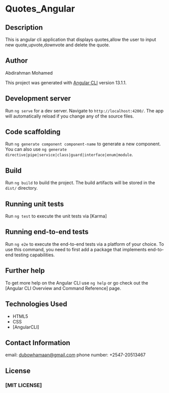 # Quotes_Angular

## Description
This is angular cli application that displays quotes,allow the user to input new quote,upvote,downvote and delete the quote.

## Author
Abdirahman Mohamed

This project was generated with [Angular CLI](https://github.com/angular/angular-cli) version 13.1.1.

## Development server

Run `ng serve` for a dev server. Navigate to `http://localhost:4200/`. The app will automatically reload if you change any of the source files.

## Code scaffolding

Run `ng generate component component-name` to generate a new component. You can also use `ng generate directive|pipe|service|class|guard|interface|enum|module`.

## Build

Run `ng build` to build the project. The build artifacts will be stored in the `dist/` directory.

## Running unit tests

Run `ng test` to execute the unit tests via [Karma]

## Running end-to-end tests

Run `ng e2e` to execute the end-to-end tests via a platform of your choice. To use this command, you need to first add a package that implements end-to-end testing capabilities.

## Further help

To get more help on the Angular CLI use `ng help` or go check out the [Angular CLI Overview and Command Reference] page.

## Technologies Used
* HTML5
* CSS 
* [AngularCLI]

## Contact Information
email: dubowhamaan@gmail.com
phone number: +2547-20513467

## License
### [MIT LICENSE]